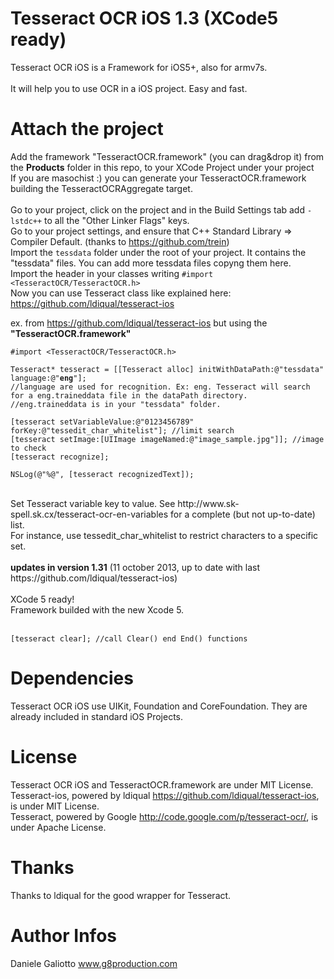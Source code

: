 Tesseract OCR iOS 1.3 (XCode5 ready)
=================

Tesseract OCR iOS is a Framework for iOS5+, also for armv7s.
<br />
<br />
It will help you to use OCR in a iOS project. Easy and fast.

Attach the project
=================

Add the framework "TesseractOCR.framework" (you can drag&drop it) from the <strong>Products</strong> folder in this repo, to your XCode Project under your project
<br />
If you are masochist :) you can generate your TesseractOCR.framework building the TesseractOCRAggregate target. 
<br />
<br />
Go to your project, click on the project and in the Build Settings tab add <code>-lstdc++</code> to all the "Other Linker Flags" keys.
<br />
Go to your project settings, and ensure that C++ Standard Library => Compiler Default. (thanks to https://github.com/trein)
<br />
Import the <code>tessdata</code> folder under the root of your project. It contains the "tessdata" files. You can add more tessdata files copyng them here.
<br />
Import the header in your classes writing <code>#import &lt;TesseractOCR/TesseractOCR.h&gt;</code>
<br />
Now you can use Tesseract class like explained here: https://github.com/ldiqual/tesseract-ios

ex. from https://github.com/ldiqual/tesseract-ios but using the <strong>"TesseractOCR.framework"</strong>
<pre><code>#import &lt;TesseractOCR/TesseractOCR.h&gt;

Tesseract* tesseract = [[Tesseract alloc] initWithDataPath:@"tessdata" language:@"<strong>eng</strong>"];
//language are used for recognition. Ex: eng. Tesseract will search for a eng.traineddata file in the dataPath directory. 
//eng.traineddata is in your "tessdata" folder.

[tesseract setVariableValue:@"0123456789" forKey:@"tessedit_char_whitelist"]; //limit search
[tesseract setImage:[UIImage imageNamed:@"image_sample.jpg"]]; //image to check
[tesseract recognize];

NSLog(@"%@", [tesseract recognizedText]);
</code></pre>

<br />
Set Tesseract variable key to value. See http://www.sk-spell.sk.cx/tesseract-ocr-en-variables for a complete (but not up-to-date) list.
<br />
For instance, use tessedit_char_whitelist to restrict characters to a specific set.
<br />
<br />
<strong>updates in version 1.31</strong>  (11 october 2013, up to date with last https://github.com/ldiqual/tesseract-ios)
<br />
<br />
XCode 5 ready!
<br />
Framework builded with the new Xcode 5.
<br />
<br />
<pre><code>[tesseract clear]; //call Clear() end End() functions</code></pre>

Dependencies
=================

Tesseract OCR iOS use UIKit, Foundation and CoreFoundation. They are already included in standard iOS Projects.

License
=================

Tesseract OCR iOS and TesseractOCR.framework are under MIT License.
<br />
Tesseract-ios, powered by ldiqual https://github.com/ldiqual/tesseract-ios, is under MIT License.
<br />
Tesseract, powered by Google http://code.google.com/p/tesseract-ocr/, is under Apache License.

Thanks
=================

Thanks to ldiqual for the good wrapper for Tesseract.

Author Infos
=================

Daniele Galiotto www.g8production.com

